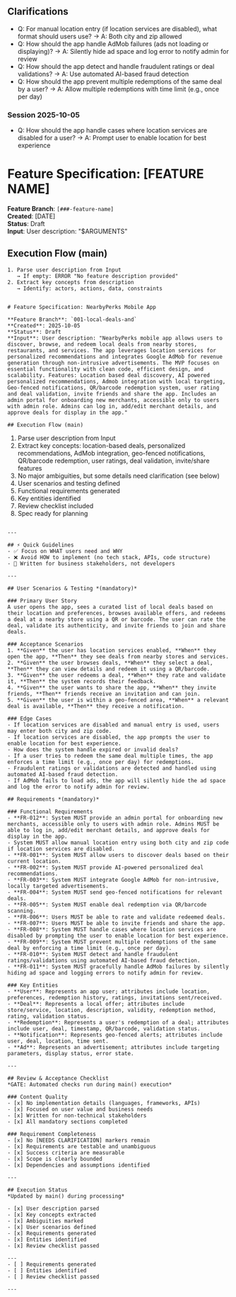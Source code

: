 ## Clarifications
- Q: For manual location entry (if location services are disabled), what format should users use? → A: Both city and zip allowed
- Q: How should the app handle AdMob failures (ads not loading or displaying)? → A: Silently hide ad space and log error to notify admin for review
- Q: How should the app detect and handle fraudulent ratings or deal validations? → A: Use automated AI-based fraud detection
- Q: How should the app prevent multiple redemptions of the same deal by a user? → A: Allow multiple redemptions with time limit (e.g., once per day)
### Session 2025-10-05
- Q: How should the app handle cases where location services are disabled for a user? → A: Prompt user to enable location for best experience
# Feature Specification: [FEATURE NAME]

**Feature Branch**: `[###-feature-name]`  
**Created**: [DATE]  
**Status**: Draft  
**Input**: User description: "$ARGUMENTS"

## Execution Flow (main)
```
1. Parse user description from Input
   → If empty: ERROR "No feature description provided"
2. Extract key concepts from description
   → Identify: actors, actions, data, constraints


# Feature Specification: NearbyPerks Mobile App

**Feature Branch**: `001-local-deals-and`  
**Created**: 2025-10-05  
**Status**: Draft  
**Input**: User description: "NearbyPerks mobile app allows users to discover, browse, and redeem local deals from nearby stores, restaurants, and services. The app leverages location services for personalized recommendations and integrates Google AdMob for revenue generation through non-intrusive advertisements. The MVP focuses on essential functionality with clean code, efficient design, and scalability. Features: Location based deal discovery, AI powered personalized recommendations, Admob integration with local targeting, Geo-fenced notifications, QR/barcode redemption system, user rating and deal validation, invite friends and share the app. Includes an admin portal for onboarding new merchants, accessible only to users with admin role. Admins can log in, add/edit merchant details, and approve deals for display in the app."

## Execution Flow (main)
```
1. Parse user description from Input
2. Extract key concepts: location-based deals, personalized recommendations, AdMob integration, geo-fenced notifications, QR/barcode redemption, user ratings, deal validation, invite/share features
3. No major ambiguities, but some details need clarification (see below)
4. User scenarios and testing defined
5. Functional requirements generated
6. Key entities identified
7. Review checklist included
8. Spec ready for planning
```

---

## ⚡ Quick Guidelines
- ✅ Focus on WHAT users need and WHY
- ❌ Avoid HOW to implement (no tech stack, APIs, code structure)
- 👥 Written for business stakeholders, not developers

---

## User Scenarios & Testing *(mandatory)*

### Primary User Story
A user opens the app, sees a curated list of local deals based on their location and preferences, browses available offers, and redeems a deal at a nearby store using a QR or barcode. The user can rate the deal, validate its authenticity, and invite friends to join and share deals.

### Acceptance Scenarios
1. **Given** the user has location services enabled, **When** they open the app, **Then** they see deals from nearby stores and services.
2. **Given** the user browses deals, **When** they select a deal, **Then** they can view details and redeem it using a QR/barcode.
3. **Given** the user redeems a deal, **When** they rate and validate it, **Then** the system records their feedback.
4. **Given** the user wants to share the app, **When** they invite friends, **Then** friends receive an invitation and can join.
5. **Given** the user is within a geo-fenced area, **When** a relevant deal is available, **Then** they receive a notification.

### Edge Cases
- If location services are disabled and manual entry is used, users may enter both city and zip code.
- If location services are disabled, the app prompts the user to enable location for best experience.
- How does the system handle expired or invalid deals?
- If a user tries to redeem the same deal multiple times, the app enforces a time limit (e.g., once per day) for redemptions.
- Fraudulent ratings or validations are detected and handled using automated AI-based fraud detection.
- If AdMob fails to load ads, the app will silently hide the ad space and log the error to notify admin for review.

## Requirements *(mandatory)*

### Functional Requirements
- **FR-012**: System MUST provide an admin portal for onboarding new merchants, accessible only to users with admin role. Admins MUST be able to log in, add/edit merchant details, and approve deals for display in the app.
- System MUST allow manual location entry using both city and zip code if location services are disabled.
- **FR-001**: System MUST allow users to discover deals based on their current location.
- **FR-002**: System MUST provide AI-powered personalized deal recommendations.
- **FR-003**: System MUST integrate Google AdMob for non-intrusive, locally targeted advertisements.
- **FR-004**: System MUST send geo-fenced notifications for relevant deals.
- **FR-005**: System MUST enable deal redemption via QR/barcode scanning.
- **FR-006**: Users MUST be able to rate and validate redeemed deals.
- **FR-007**: Users MUST be able to invite friends and share the app.
- **FR-008**: System MUST handle cases where location services are disabled by prompting the user to enable location for best experience.
- **FR-009**: System MUST prevent multiple redemptions of the same deal by enforcing a time limit (e.g., once per day).
- **FR-010**: System MUST detect and handle fraudulent ratings/validations using automated AI-based fraud detection.
- **FR-011**: System MUST gracefully handle AdMob failures by silently hiding ad space and logging errors to notify admin for review.

### Key Entities
- **User**: Represents an app user; attributes include location, preferences, redemption history, ratings, invitations sent/received.
- **Deal**: Represents a local offer; attributes include store/service, location, description, validity, redemption method, rating, validation status.
- **Redemption**: Represents a user's redemption of a deal; attributes include user, deal, timestamp, QR/barcode, validation status.
- **Notification**: Represents geo-fenced alerts; attributes include user, deal, location, time sent.
- **Ad**: Represents an advertisement; attributes include targeting parameters, display status, error state.

---

## Review & Acceptance Checklist
*GATE: Automated checks run during main() execution*

### Content Quality
- [x] No implementation details (languages, frameworks, APIs)
- [x] Focused on user value and business needs
- [x] Written for non-technical stakeholders
- [x] All mandatory sections completed

### Requirement Completeness
- [x] No [NEEDS CLARIFICATION] markers remain
- [x] Requirements are testable and unambiguous  
- [x] Success criteria are measurable
- [x] Scope is clearly bounded
- [x] Dependencies and assumptions identified

---

## Execution Status
*Updated by main() during processing*

- [x] User description parsed
- [x] Key concepts extracted
- [x] Ambiguities marked
- [x] User scenarios defined
- [x] Requirements generated
- [x] Entities identified
- [x] Review checklist passed

---
- [ ] Requirements generated
- [ ] Entities identified
- [ ] Review checklist passed

---
